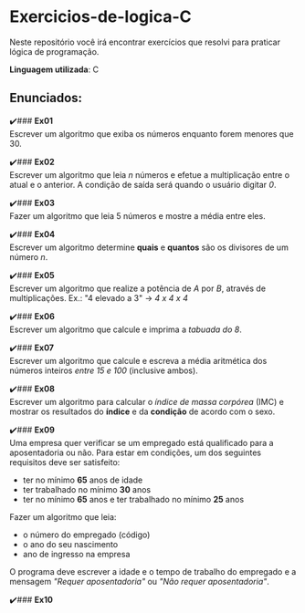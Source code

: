 # Exercicios-de-logica-C
 Neste repositório você irá encontrar exercícios que resolvi para praticar lógica de programação.
 
 **Linguagem utilizada**: C

## Enunciados:

✔️### **Ex01** <br>
Escrever um algoritmo que exiba os números enquanto forem menores que 30.

✔️### **Ex02** <br>
Escrever um algoritmo que leia *n* números e efetue a multiplicação entre o atual e o anterior. A condição de saída será quando o usuário digitar *0*.

✔️### **Ex03** <br>
Fazer um algoritmo que leia 5 números e mostre a média entre eles.

✔️### **Ex04** <br>
Escrever um algoritmo determine **quais** e **quantos** são os divisores de um número *n*.

✔️### **Ex05** <br>
Escrever um algoritmo que realize a potência de *A* por *B*, através de multiplicações. Ex.: "4 elevado a 3" -> *4 x 4 x 4*

✔️### **Ex06** <br>
Escrever um algoritmo que calcule e imprima a *tabuada do 8*.

✔️### **Ex07** <br>
Escrever um algoritmo que calcule e escreva a média aritmética dos números inteiros *entre 15 e 100* (inclusive ambos).

✔️### **Ex08** <br>
Escrever um algoritmo para calcular o *índice de massa corpórea* (IMC) e mostrar os resultados do **índice** e da **condição** de acordo com o sexo.

✔️### **Ex09** <br>
Uma empresa quer verificar se um empregado está qualificado para a aposentadoria ou não. 
Para estar em condições, um dos seguintes requisitos deve ser satisfeito: 

- ter no mínimo **65** anos de idade
- ter trabalhado no mínimo **30** anos
- ter no mínimo **65** anos e ter trabalhado no mínimo **25** anos

Fazer um algoritmo que leia: 

- o número do empregado (código)
- o ano do seu nascimento
- ano de ingresso na empresa

O programa deve escrever a idade e o tempo de trabalho do empregado e a mensagem *"Requer aposentadoria"* ou *"Não requer aposentadoria"*.

✔️### **Ex10** <br>
